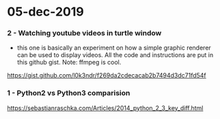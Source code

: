 # 05-dec-2019

### 2 - Watching youtube videos in turtle window

- this one is basically an experiment on how a simple graphic renderer can be used to display videos. All the code and instructions are put in this github gist. Note: ffmpeg is cool.

https://gist.github.com/l0k3ndr/f269da2cdecacab2b7494d3dc71fd54f

### 1 - Python2 vs Python3 comparision

https://sebastianraschka.com/Articles/2014_python_2_3_key_diff.html
